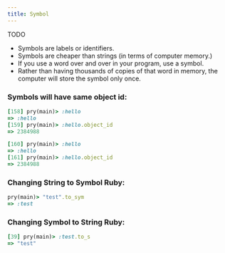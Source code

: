 ```yaml
---
title: Symbol
---
```


TODO

- Symbols are labels or identifiers.
- Symbols are cheaper than strings (in terms of computer memory.)
- If you use a word over and over in your program, use a symbol.
- Rather than having thousands of copies of that word in memory, the computer will store the symbol only once.

### Symbols will have same object id:

```rb
[158] pry(main)> :hello
=> :hello
[159] pry(main)> :hello.object_id
=> 2384988

[160] pry(main)> :hello
=> :hello
[161] pry(main)> :hello.object_id
=> 2384988
```

### Changing String to Symbol Ruby:
```rb
pry(main)> "test".to_sym
=> :test
```

### Changing Symbol to String Ruby:
```rb
[39] pry(main)> :test.to_s
=> "test"
```